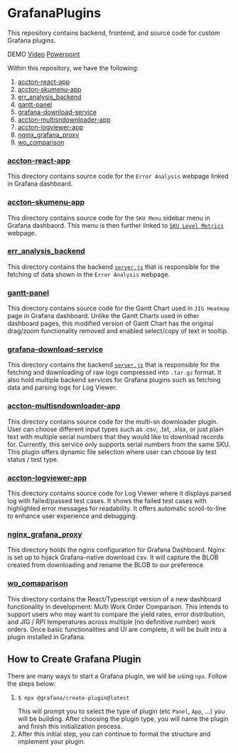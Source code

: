 # GrafanaPlugins

This repository contains backend, frontend, and source code for custom Grafana plugins.

DEMO [Video](https://drive.google.com/file/d/1Q_NFriSFPqUjvDaOvSNTBLASRj-AE40s/view?usp=drivesdk)
[Powerpoint](https://drive.google.com/file/d/1YWPod_hQDawSS-ZtEsZr415sCYvMYHFj/view?usp=drivesdk)

Within this repository, we have the following:
1. [accton-react-app](./accton-react-app/)
2. [accton-skumenu-app](./accton-skumenu-app/)
3. [err_analysis_backend](./error_analysis_backend/)
4. [gantt-panel](./gantt-panel/)
5. [grafana-download-service](./grafana-download-service/)
6. [accton-multisndownloader-app](./accton-multisndownloader-app/)
7. [accton-logviewer-app](./accton-logviewer-app/)
8. [nginx_grafana_proxy](./nginx_grafana_proxy/)
9. [wo_comparison](./wo_comparison/)


### [accton-react-app](./accton-react-app/)
This directory contains source code for the `Error Analysis` webpage linked in Grafana dashboard. 

### [accton-skumenu-app](./accton-skumenu-app/)
This directory contains source code for the `SKU Menu` sidebar menu in Grafana dashbaord. This menu is then further linked to [`SKU Level Metrics`](http://61.219.235.16:8136/d/2a2a2c67-e2cc-4523-8b5a-615e1cdb5e5d/sku-level?) webpage.

### [err_analysis_backend](./error_analysis_backend/)
This directory contains the backend [`server.js`](./error_analysis_backend/server.js) that is responsible for the fetching of data shown in the `Error Analysis` webpage.

### [gantt-panel](./gantt-panel/)
This directory contains source code for the Gantt Chart used in `JIG Heatmap` page in Grafana dashboard. Unlike the Gantt Charts used in other dashboard pages, this modified version of Gantt Chart has the original drag/zoom functionality removed and enabled select/copy of text in tooltip.

### [grafana-download-service](./grafana-download-service/)
This directory contains the backend [`server.js`](./grafana-download-service/server.js) that is responsible for the fetching and downloading of raw logs compressed into `.tar.gz` format. It also hold multiple backend services for Grafana plugins such as fetching data and parsing logs for Log Viewer.

### [accton-multisndownloader-app](./accton-multisndownloader-app/)
This directory contains source code for the multi-sn downloader plugin. User can choose different input types such as .csv, .txt, .xlsx, or just plain text with multiple serial numbers that they would like to download records for. Currently, this service only supports serial numbers from the same SKU. This plugin offers dynamic file selection where user can choose by test status / test type.

### [accton-logviewer-app](./accton-logviewer-app/)
This directory contains source code for Log Viewer where it displays parsed log with failed/passed test cases. It shows the failed test cases with highlighted error messages for readability. It offers automatic scroll-to-line to enhance user experience and debugging.

### [nginx_grafana_proxy](./nginx_grafana_proxy/)
This directory holds the nginx configuration for Grafana Dashboard. Nginx is set up to hijack Grafana-native download csv. It will capture the BLOB created from downloading and rename the BLOB to our preference.

### [wo_comaparison](./wo_comparison/)
This directory contains the React/Typescript version of a new dashboard functionality in development: Multi Work Order Comparison. This intends to support users who may want to compare the yield rates, error distribution, and JIG / RPI temperatures across multiple (no definitive number) work orders. Once basic functionalities and UI are complete, it will be built into a plugin installed in Grafana.

## How to Create Grafana Plugin
There are many ways to start a Grafana plugin, we will be using `npx`. Follow the steps below:
1.  ```
    $ npx @grafana/create-plugin@latest
    ```
    This will prompt you to select the type of plugin (etc `Panel`, `App`, ...) you will be building. After choosing the plugin type, you will name the plugin and finish this initialization process.
2. After this initial step, you can continue to format the structure and implement your plugin.
